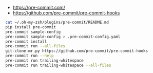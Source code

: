 * https://pre-commit.com/
* https://github.com/pre-commit/pre-commit-hooks
```sh
cat ~/.oh-my-zsh/plugins/pre-commit/README.md
pip install pre-commit
pre-commit sample-config
pre-commit sample-config > .pre-commit-config.yaml
pre-commit install
pre-commit run --all-files
git-clone-mr.py https://github.com/pre-commit/pre-commit-hooks
pre-commit run --help
pre-commit run trailing-whitespace
pre-commit run trailing-whitespace --all-files
```
